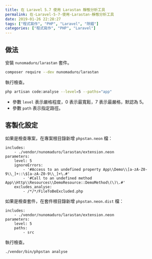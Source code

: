 ```yaml
---
title: 在 Laravel 5.7 使用 Larastan 靜態分析工具
permalink: 在-Laravel-5-7-使用-Larastan-靜態分析工具
date: 2019-01-26 22:28:27
tags: ["程式寫作", "PHP", "Laravel", "除錯"]
categories: ["程式寫作", "PHP", "Laravel"]
---
```


## 做法

安裝 `nunomaduro/larastan` 套件。

```BASH
composer require --dev nunomaduro/larastan
```

執行檢查。

```BASH
php artisan code:analyse --level=5 --paths="app"
```

- 參數 `level` 表示嚴格程度，0 表示最寬鬆，7 表示最嚴格，默認為 5。
- 參數 `path` 表示指定路徑。

## 客製化設定

如果是檢查專案，在專案根目錄新增 `phpstan.neon` 檔：

```ENV
includes:
    - ./vendor/nunomaduro/larastan/extension.neon
parameters:
    level: 5
    ignoreErrors:
        - '#Access to an undefined property App\\Demo\\[a-zA-Z0-9\\_]+::\$[a-zA-Z0-9\\_]+\.#'
        - '#Call to an undefined method App\\Http\\Resources\\DemoResource::DemoMethod\(\)\.#'
    excludes_analyse:
        - /*/*/FileToBeExcluded.php
```

如果是檢查套件，在套件根目錄新增 `phpstan.neon.dist` 檔：

```ENV
includes:
    - ./vendor/nunomaduro/larastan/extension.neon
parameters:
    level: 5
    paths:
        - src
```

執行檢查。

```BASH
./vendor/bin/phpstan analyse
```
